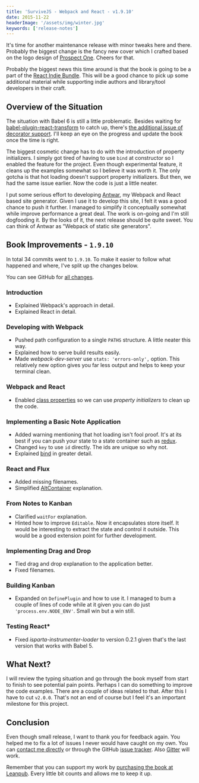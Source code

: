 ```yaml
---
title: 'SurviveJS - Webpack and React - v1.9.10'
date: 2015-11-22
headerImage: '/assets/img/winter.jpg'
keywords: ['release-notes']
---
```


It's time for another maintenance release with minor tweaks here and there. Probably the biggest change is the fancy new cover which I crafted based on the logo design of [Prospect One](http://prospectone.pl/). Cheers for that.

Probably the biggest news this time around is that the book is going to be a part of the [React Indie Bundle](http://www.reactindiebundle.com/). This will be a good chance to pick up some additional material while supporting indie authors and library/tool developers in their craft.

## Overview of the Situation

The situation with Babel 6 is still a little problematic. Besides waiting for [babel-plugin-react-transform](https://github.com/gaearon/babel-plugin-react-transform) to catch up, there's [the additional issue of decorator support](http://phabricator.babeljs.io/T2645). I'll keep an eye on the progress and update the book once the time is right.

The biggest cosmetic change has to do with the introduction of property initializers. I simply got tired of having to use `bind` at constructor so I enabled the feature for the project. Even though experimental feature, it cleans up the examples somewhat so I believe it was worth it. The only gotcha is that hot loading doesn't support property initializers. But then, we had the same issue earlier. Now the code is just a little neater.

I put some serious effort to developing [Antwar](https://antwarjs.github.io/), my Webpack and React based site generator. Given I use it to develop this site, I felt it was a good chance to push it further. I managed to simplify it conceptually somewhat while improve performance a great deal. The work is on-going and I'm still dogfooding it. By the looks of it, the next release should be quite sweet. You can think of Antwar as "Webpack of static site generators".

## Book Improvements - `1.9.10`

In total 34 commits went to `1.9.10`. To make it easier to follow what happened and where, I've split up the changes below.

You can see GitHub for [all changes](https://github.com/survivejs/webpack_react/compare/v1.9.5...v1.9.10).

### Introduction

* Explained Webpack's approach in detail.
* Explained React in detail.

### Developing with Webpack

* Pushed path configuration to a single `PATHS` structure. A little neater this way.
* Explained how to serve build results easily.
* Made *webpack-dev-server* use `stats: 'errors-only',` option. This relatively new option gives you far less output and helps to keep your terminal clean.

### Webpack and React

* Enabled [class properties](https://github.com/jeffmo/es-class-static-properties-and-fields) so we can use *property initializers* to clean up the code.

### Implementing a Basic Note Application

* Added warning mentioning that hot loading isn't fool proof. It's at its best if you can push your state to a state container such as [redux](http://redux.js.org/).
* Changed `key` to use `id` directly. The ids are unique so why not.
* Explained [bind](https://developer.mozilla.org/en-US/docs/Web/JavaScript/Reference/Global_Objects/Function/bind) in greater detail.

### React and Flux

* Added missing filenames.
* Simplified [AltContainer](http://alt.js.org/docs/components/altContainer/) explanation.

### From Notes to Kanban

* Clarified `waitFor` explanation.
* Hinted how to improve `Editable`. Now it encapsulates store itself. It would be interesting to extract the state and control it outside. This would be a good extension point for further development.

### Implementing Drag and Drop

* Tied drag and drop explanation to the application better.
* Fixed filenames.

### Building Kanban

* Expanded on `DefinePlugin` and how to use it. I managed to bum a couple of lines of code while at it given you can do just `'process.env.NODE_ENV'`. Small win but a win still.

### Testing React*

* Fixed *isparta-instrumenter-loader* to version 0.2.1 given that's the last version that works with Babel 5.

## What Next?

I will review the typing situation and go through the book myself from start to finish to see potential pain points. Perhaps I can do something to improve the code examples. There are a couple of ideas related to that. After this I have to cut `v2.0.0`. That's not an end of course but I feel it's an important milestone for this project.

## Conclusion

Even though small release, I want to thank you for feedback again. You helped me to fix a lot of issues I never would have caught on my own. You can [contact me directly](mailto:info@survivejs.com) or through the GitHub [issue tracker](https://github.com/survivejs/webpack_react/issues). Also [Gitter](https://gitter.im/survivejs/webpack_react) will work.

Remember that you can support my work by [purchasing the book at Leanpub](https://leanpub.com/survivejs_webpack_react). Every little bit counts and allows me to keep it up.
